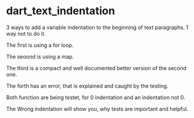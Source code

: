 # dart_text_indentation

3 ways to add a variable indentation to the beginning of text paragraphs.
1 way not to do it.

The first is using a for loop.

The seoond is using a map.

The third is a compact and well documented better version of the second one.

The forth has an error, that is explained and caught by the testing.

Both function are being testet, for 0 indentation and an indentation not 0.

The Wrong indentation will show you, why tests are important and helpful.
